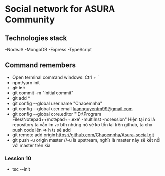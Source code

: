 # Social network for ASURA Community

## Technologies stack

-NodeJS
-MongoDB
-Express
-TypeScript

## Command remembers

- Open terminal command windows: Ctrl + `
- npm/yarn init
- git init
- git commit -m "Initial commit"
- git add \*
- git config --global user.name "Chaoemnha"
- git config --global user.email luannguyentm99@gmail.com
- git config --global core.editor "'D:\Program Files\Notepad++\notepad++.exe' -multiInst -nosession"
  Hiện tại nó là repository ta vẫn lm vc bth nhưng nó sẽ ko tồn tại trên github, ta chx push code lên => h ta sẽ add
- git remote add origin https://github.com/Chaoemnha/Asura-social.git
- git push -u origin master //-u là upstream, nghĩa là master này sẽ kết nối với master trên kia

### Lession 10

- tsc --init
